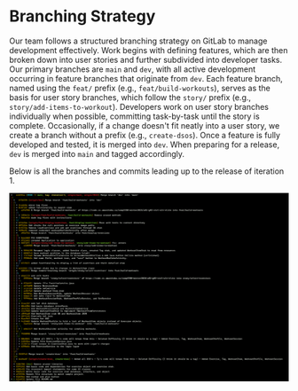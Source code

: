# Branching Strategy

Our team follows a structured branching strategy on GitLab to manage development effectively. Work begins with defining features, which are then broken down into user stories and further subdivided into developer tasks. Our primary branches are `main` and `dev`, with all active development occurring in feature branches that originate from `dev`. Each feature branch, named using the `feat/` prefix (e.g., `feat/build-workouts`), serves as the basis for user story branches, which follow the `story/` prefix (e.g., `story/add-items-to-workout`). Developers work on user story branches individually when possible, committing task-by-task until the story is complete. Occasionally, if a change doesn't fit neatly into a user story, we create a branch without a prefix (e.g., `create-dsos`). Once a feature is fully developed and tested, it is merged into `dev`. When preparing for a release, `dev` is merged into `main` and tagged accordingly.

Below is all the branches and commits leading up to the release of iteration 1.

![BranchesIteration1.png](BranchesIteration1.png)